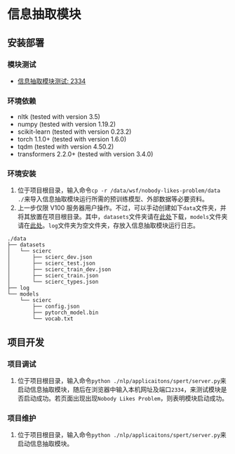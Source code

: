 # 信息抽取模块

## 安装部署

### 模块测试
- [信息抽取模块测试: 2334](http://101.124.42.4:2334)

### 环境依赖
- nltk (tested with version 3.5)
- numpy (tested with version 1.19.2)
- scikit-learn (tested with version 0.23.2)
- torch 1.1.0+ (tested with version 1.6.0)
- tqdm (tested with version 4.50.2)
- transformers 2.2.0+ (tested with version 3.4.0)

### 环境安装
1. 位于项目根目录，输入命令`cp -r /data/wsf/nobody-likes-problem/data ./`来导入信息抽取模块运行所需的预训练模型、外部数据等必要资料。
2. 上一步仅限 V100 服务器用户操作。不过，可以手动创建如下`data`文件夹，并将其放置在项目根目录。其中，`datasets`文件夹请在[此处](http://lavis.cs.hs-rm.de/storage/spert/public/datasets/scierc/)下载，`models`文件夹请在[此处](http://lavis.cs.hs-rm.de/storage/spert/public/models/scierc/)。`log`文件夹为空文件夹，存放入信息抽取模块运行日志。

```
./data
├── datasets
│   └── scierc
│       ├── scierc_dev.json
│       ├── scierc_test.json
│       ├── scierc_train_dev.json
│       ├── scierc_train.json
│       └── scierc_types.json
├── log
└── models
    └── scierc
        ├── config.json
        ├── pytorch_model.bin
        └── vocab.txt
```

## 项目开发

### 项目调试
1. 位于项目根目录，输入命令`python ./nlp/applicaitons/spert/server.py`来启动信息抽取模块，随后在浏览器中输入本机网址及端口`2334`，来测试模块是否启动成功。若页面出现出现`Nobody Likes Problem`，则表明模块启动成功。

### 项目维护
1. 位于项目根目录，输入命令`python ./nlp/applicaitons/spert/server.py`来启动信息抽取模块。

